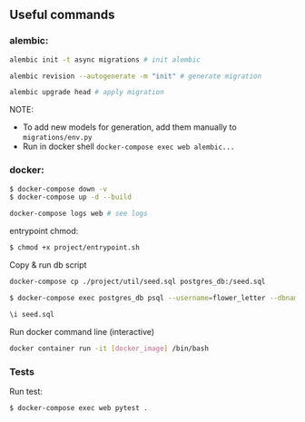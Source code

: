 ## Useful commands
### alembic:
```bash
alembic init -t async migrations # init alembic

alembic revision --autogenerate -m "init" # generate migration

alembic upgrade head # apply migration
```
NOTE: 
- To add new models for generation, add them manually to `migrations/env.py`
- Run in docker shell `docker-compose exec web alembic...`

### docker:
```bash
$ docker-compose down -v
$ docker-compose up -d --build

docker-compose logs web # see logs
```

entrypoint chmod:
```bash
$ chmod +x project/entrypoint.sh
```

Copy & run db script
```bash
docker-compose cp ./project/util/seed.sql postgres_db:/seed.sql

$ docker-compose exec postgres_db psql --username=flower_letter --dbname=flower_letter

\i seed.sql
```

Run docker command line (interactive)
```bash
docker container run -it [docker_image] /bin/bash
```

### Tests
Run test:
```bash
$ docker-compose exec web pytest .
```